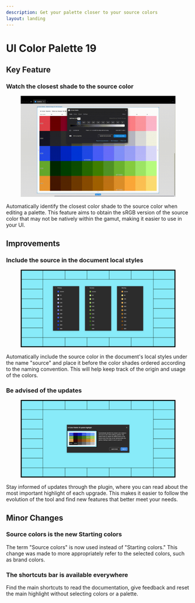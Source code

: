 ```yaml
---
description: Get your palette closer to your source colors
layout: landing
---
```


# UI Color Palette 19

## Key Feature

### Watch the closest shade to the source color

<figure><img src="../.gitbook/assets/release_note-close_indicator.gif" alt=""><figcaption></figcaption></figure>

Automatically identify the closest color shade to the source color when editing a palette. This feature aims to obtain the sRGB version of the source color that may not be natively within the gamut, making it easier to use in your UI.

## Improvements

### Include the source in the document local styles

<figure><img src="../.gitbook/assets/release_note-source_local_styles.png" alt=""><figcaption></figcaption></figure>

Automatically include the source color in the document's local styles under the name "source" and place it before the color shades ordered according to the naming convention. This will help keep track of the origin and usage of the colors.

### Be advised of the updates

<figure><img src="../.gitbook/assets/release_note-highlight.png" alt=""><figcaption></figcaption></figure>

Stay informed of updates through the plugin, where you can read about the most important highlight of each upgrade. This makes it easier to follow the evolution of the tool and find new features that better meet your needs.

## Minor Changes

### Source colors is the new Starting colors

The term "Source colors" is now used instead of "Starting colors." This change was made to more appropriately refer to the selected colors, such as brand colors.

### The shortcuts bar is available everywhere

Find the main shortcuts to read the documentation, give feedback and reset the main highlight without selecting colors or a palette.
